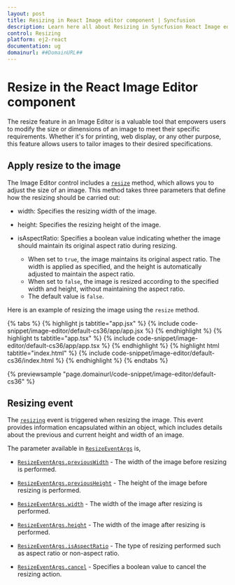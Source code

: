 ```yaml
---
layout: post
title: Resizing in React Image editor component | Syncfusion
description: Learn here all about Resizing in Syncfusion React Image editor component of Syncfusion Essential JS 2 and more.
control: Resizing 
platform: ej2-react
documentation: ug
domainurl: ##DomainURL##
---
```


# Resize in the React Image Editor component

The resize feature in an Image Editor is a valuable tool that empowers users to modify the size or dimensions of an image to meet their specific requirements. Whether it's for printing, web display, or any other purpose, this feature allows users to tailor images to their desired specifications.

## Apply resize to the image 

The Image Editor control includes a [`resize`](https://ej2.syncfusion.com/react/documentation/api/image-editor/#resize) method, which allows you to adjust the size of an image. This method takes three parameters that define how the resizing should be carried out:

* width: Specifies the resizing width of the image.

* height: Specifies the resizing height of the image.

* isAspectRatio: Specifies a boolean value indicating whether the image should maintain its original aspect ratio during resizing.
    * When set to `true`, the image maintains its original aspect ratio. The width is applied as specified, and the height is automatically adjusted to maintain the aspect ratio.
    * When set to `false`, the image is resized according to the specified width and height, without maintaining the aspect ratio.
    * The default value is `false`.

Here is an example of resizing the image using the `resize` method. 

{% tabs %}
{% highlight js tabtitle="app.jsx" %}
{% include code-snippet/image-editor/default-cs36/app/app.jsx %}
{% endhighlight %}
{% highlight ts tabtitle="app.tsx" %}
{% include code-snippet/image-editor/default-cs36/app/app.tsx %}
{% endhighlight %}
{% highlight html tabtitle="index.html" %}
{% include code-snippet/image-editor/default-cs36/index.html %}
{% endhighlight %}
{% endtabs %}
        
{% previewsample "page.domainurl/code-snippet/image-editor/default-cs36" %}

## Resizing event

The [`resizing`](https://ej2.syncfusion.com/react/documentation/api/image-editor/#resizing) event is triggered when resizing the image. This event provides information encapsulated within an object, which includes details about the previous and current height and width of an image.

The parameter available in [`ResizeEventArgs`](https://ej2.syncfusion.com/react/documentation/api/image-editor/resizeEventArgs/) is,

* [`ResizeEventArgs.previousWidth`](https://ej2.syncfusion.com/react/documentation/api/image-editor/resizeEventArgs/#previouswidth) - The width of the image before resizing is performed.

* [`ResizeEventArgs.previousHeight`](https://ej2.syncfusion.com/react/documentation/api/image-editor/resizeEventArgs/#previousheight) - The height of the image before resizing is performed.

* [`ResizeEventArgs.width`](https://ej2.syncfusion.com/react/documentation/api/image-editor/resizeEventArgs/#width) - The width of the image after resizing is performed.

* [`ResizeEventArgs.height`](https://ej2.syncfusion.com/react/documentation/api/image-editor/resizeEventArgs/#height) - The width of the image after resizing is performed.

* [`ResizeEventArgs.isAspectRatio`](https://ej2.syncfusion.com/react/documentation/api/image-editor/resizeEventArgs/#isaspectratio) - The type of resizing performed such as aspect ratio or non-aspect ratio.

* [`ResizeEventArgs.cancel`](https://ej2.syncfusion.com/react/documentation/api/image-editor/resizeEventArgs/#cancel) - Specifies a boolean value to cancel the resizing action.
